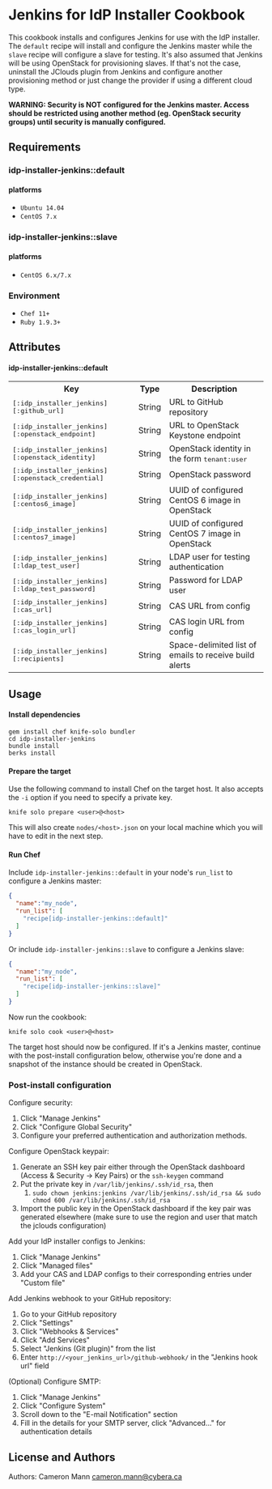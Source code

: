 Jenkins for IdP Installer Cookbook
==================================
This cookbook installs and configures Jenkins for use with the IdP installer. The `default` recipe will install and configure the Jenkins master while the `slave` recipe will configure a slave for testing. It's also assumed that Jenkins will be using OpenStack for provisioning slaves. If that's not the case, uninstall the JClouds plugin from Jenkins and configure another provisioning method or just change the provider if using a different cloud type.

__WARNING: Security is NOT configured for the Jenkins master. Access should be restricted using another method (eg. OpenStack security groups) until security is manually configured.__

Requirements
------------
### idp-installer-jenkins::default
#### platforms
- `Ubuntu 14.04`
- `CentOS 7.x`

### idp-installer-jenkins::slave
#### platforms
- `CentOS 6.x/7.x`

### Environment
- `Chef 11+`
- `Ruby 1.9.3+`

Attributes
----------
#### idp-installer-jenkins::default
<table>
  <tr>
    <th>Key</th>
    <th>Type</th>
    <th>Description</th>
  </tr>
  <tr>
    <td><tt>[:idp_installer_jenkins][:github_url]</tt></td>
    <td>String</td>
    <td>URL to GitHub repository</td>
  </tr>
  <tr>
    <td><tt>[:idp_installer_jenkins][:openstack_endpoint]</tt></td>
    <td>String</td>
    <td>URL to OpenStack Keystone endpoint</td>
  </tr>
  <tr>
    <td><tt>[:idp_installer_jenkins][:openstack_identity]</tt></td>
    <td>String</td>
    <td>OpenStack identity in the form <tt>tenant:user</tt></td>
  </tr>
  <tr>
    <td><tt>[:idp_installer_jenkins][:openstack_credential]</tt></td>
    <td>String</td>
    <td>OpenStack password</td>
  </tr>
  <tr>
    <td><tt>[:idp_installer_jenkins][:centos6_image]</tt></td>
    <td>String</td>
    <td>UUID of configured CentOS 6 image in OpenStack</td>
  </tr>
  <tr>
    <td><tt>[:idp_installer_jenkins][:centos7_image]</tt></td>
    <td>String</td>
    <td>UUID of configured CentOS 7 image in OpenStack</td>
  </tr>
  <tr>
    <td><tt>[:idp_installer_jenkins][:ldap_test_user]</tt></td>
    <td>String</td>
    <td>LDAP user for testing authentication</td>
  </tr>
  <tr>
    <td><tt>[:idp_installer_jenkins][:ldap_test_password]</tt></td>
    <td>String</td>
    <td>Password for LDAP user</td>
  </tr>
  <tr>
    <td><tt>[:idp_installer_jenkins][:cas_url]</tt></td>
    <td>String</td>
    <td>CAS URL from config</td>
  </tr>
  <tr>
    <td><tt>[:idp_installer_jenkins][:cas_login_url]</tt></td>
    <td>String</td>
    <td>CAS login URL from config</td>
  </tr>
  <tr>
    <td><tt>[:idp_installer_jenkins][:recipients]</tt></td>
    <td>String</td>
    <td>Space-delimited list of emails to receive build alerts</td>
  </tr>
</table>

Usage
-----
#### Install dependencies
    gem install chef knife-solo bundler
    cd idp-installer-jenkins
    bundle install
    berks install

#### Prepare the target
Use the following command to install Chef on the target host. It also accepts the `-i` option if you need to specify a private key.

    knife solo prepare <user>@<host>

This will also create `nodes/<host>.json` on your local machine which you will have to edit in the next step.

#### Run Chef
Include `idp-installer-jenkins::default` in your node's `run_list` to configure a Jenkins master:

```json
{
  "name":"my_node",
  "run_list": [
    "recipe[idp-installer-jenkins::default]"
  ]
}
```

Or include `idp-installer-jenkins::slave` to configure a Jenkins slave:

```json
{
  "name":"my_node",
  "run_list": [
    "recipe[idp-installer-jenkins::slave]"
  ]
}
```

Now run the cookbook:

    knife solo cook <user>@<host>

The target host should now be configured. If it's a Jenkins master, continue with the post-install configuration below, otherwise you're done and a snapshot of the instance should be created in OpenStack.

### Post-install configuration
Configure security:

1. Click "Manage Jenkins"
2. Click "Configure Global Security"
3. Configure your preferred authentication and authorization methods.

Configure OpenStack keypair:

1. Generate an SSH key pair either through the OpenStack dashboard (Access & Security -> Key Pairs) or the `ssh-keygen` command
2. Put the private key in `/var/lib/jenkins/.ssh/id_rsa`, then
    1. `sudo chown jenkins:jenkins /var/lib/jenkins/.ssh/id_rsa && sudo chmod 600 /var/lib/jenkins/.ssh/id_rsa`
3. Import the public key in the OpenStack dashboard if the key pair was generated elsewhere (make sure to use the region and user that match the jclouds configuration)

Add your IdP installer configs to Jenkins:

1. Click "Manage Jenkins"
2. Click "Managed files"
3. Add your CAS and LDAP configs to their corresponding entries under "Custom file"

Add Jenkins webhook to your GitHub repository:

1. Go to your GitHub repository
2. Click "Settings"
3. Click "Webhooks & Services"
4. Click "Add Services"
  1. Select "Jenkins (Git plugin)" from the list
5. Enter `http://<your_jenkins_url>/github-webhook/` in the "Jenkins hook url" field

(Optional) Configure SMTP:

1. Click "Manage Jenkins"
2. Click "Configure System"
3. Scroll down to the "E-mail Notification" section
  1. Fill in the details for your SMTP server, click "Advanced..." for authentication details

License and Authors
-------------------
Authors: Cameron Mann <cameron.mann@cybera.ca>
